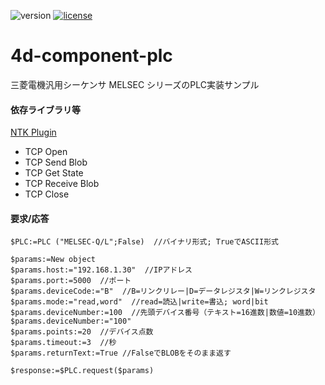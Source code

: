 ![version](https://img.shields.io/badge/version-18%2B-EB8E5F)
[![license](https://img.shields.io/github/license/miyako/4d-component-plc)](LICENSE)

# 4d-component-plc
三菱電機汎用シーケンサ MELSEC シリーズのPLC実装サンプル

#### 依存ライブラリ等

[NTK Plugin](https://www.pluggers.nl/product/ntk-plugin/)

* TCP Open
* TCP Send Blob
* TCP Get State
* TCP Receive Blob
* TCP Close

#### 要求/応答

```4d
$PLC:=PLC ("MELSEC-Q/L";False)  //バイナリ形式; TrueでASCII形式

$params:=New object
$params.host:="192.168.1.30"  //IPアドレス
$params.port:=5000  //ポート
$params.deviceCode:="B"  //B=リンクリレー|D=データレジスタ|W=リンクレジスタ
$params.mode:="read,word"  //read=読込|write=書込; word|bit
$params.deviceNumber:=100  //先頭デバイス番号（テキスト=16進数|数値=10進数）
$params.deviceNumber:="100"
$params.points:=20  //デバイス点数
$params.timeout:=3  //秒
$params.returnText:=True //FalseでBLOBをそのまま返す

$response:=$PLC.request($params)
```
